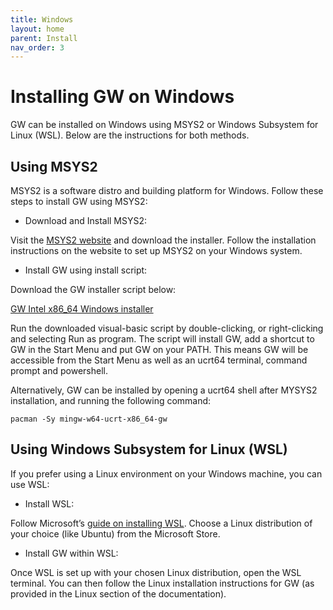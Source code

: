 ```yaml
---
title: Windows
layout: home
parent: Install
nav_order: 3
---
```



# Installing GW on Windows
GW can be installed on Windows using MSYS2 or Windows Subsystem for Linux (WSL). 
Below are the instructions for both methods.

## Using MSYS2

MSYS2 is a software distro and building platform for Windows. 
Follow these steps to install GW using MSYS2:

- Download and Install MSYS2:

Visit the [MSYS2 website](https://www.msys2.org) and download the installer.
Follow the installation instructions on the website to set up MSYS2 on your Windows system.

- Install GW using install script:

Download the GW installer script below:


[GW Intel x86_64 Windows installer](https://github.com/kcleal/gw/releases/download/v0.10.0/gw-windows-installer.vbs)


Run the downloaded visual-basic script by double-clicking, or right-clicking and selecting Run as program.
The script will install GW, add a shortcut to GW in the Start Menu and put GW on your PATH. This means GW
will be accessible from the Start Menu as well as an ucrt64 terminal, command prompt and powershell.

Alternatively, GW can be installed by opening a ucrt64 shell after MYSYS2 installation,
and running the following command:

```shell
pacman -Sy mingw-w64-ucrt-x86_64-gw
```

## Using Windows Subsystem for Linux (WSL)

If you prefer using a Linux environment on your Windows machine, you can use WSL:

- Install WSL:

Follow Microsoft’s [guide on installing WSL](https://learn.microsoft.com/en-us/windows/wsl/install).
Choose a Linux distribution of your choice (like Ubuntu) from the Microsoft Store.
- Install GW within WSL:

Once WSL is set up with your chosen Linux distribution, open the WSL terminal.
You can then follow the Linux installation instructions for GW (as provided in the Linux section of the documentation).
